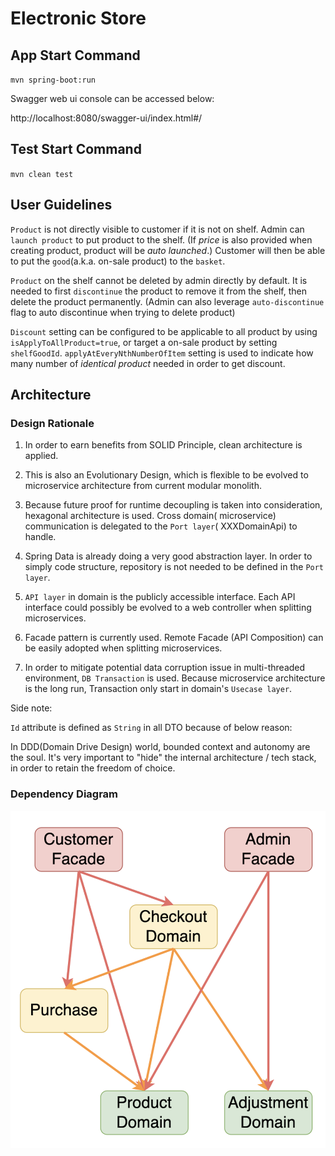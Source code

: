 # Electronic Store

## App Start Command

`mvn spring-boot:run`

Swagger web ui console can be accessed below:

http://localhost:8080/swagger-ui/index.html#/

## Test Start Command

`mvn clean test`

## User Guidelines

`Product` is not directly visible to customer if it is not on shelf. Admin can `launch product` to put product to the
shelf.
(If *price* is also provided when creating product, product will be *auto launched*.)
Customer will then be able to put the `good`(a.k.a. on-sale product) to the `basket`.

`Product` on the shelf cannot be deleted by admin directly by default. It is needed to first `discontinue` the product
to remove it from the shelf, then delete the product permanently.
(Admin can also leverage `auto-discontinue` flag to auto discontinue when trying to delete product)

`Discount` setting can be configured to be applicable to all product by using `isApplyToAllProduct=true`, or target a
on-sale product by setting `shelfGoodId`.
`applyAtEveryNthNumberOfItem` setting is used to indicate how many number of *identical product* needed in order to get
discount.

## Architecture

### Design Rationale

1. In order to earn benefits from SOLID Principle, clean architecture is applied.

2. This is also an Evolutionary Design, which is flexible to be evolved to microservice architecture from current
   modular monolith.

3. Because future proof for runtime decoupling is taken into consideration, hexagonal architecture is used. Cross
   domain( microservice) communication is delegated to the `Port layer`( XXXDomainApi) to handle.

4. Spring Data is already doing a very good abstraction layer. In order to simply code structure, repository is not
   needed to be defined in the `Port layer`.

5. `API layer` in domain is the publicly accessible interface. Each API interface could possibly be evolved to a web
   controller when splitting microservices.

6. Facade pattern is currently used. Remote Facade (API Composition) can be easily adopted when splitting microservices.

7. In order to mitigate potential data corruption issue in multi-threaded environment, `DB Transaction` is used. Because
   microservice architecture is the long run, Transaction only start in domain's `Usecase layer`.

Side note:

`Id` attribute is defined as `String` in all DTO because of below reason:

In DDD(Domain Drive Design) world, bounded context and autonomy are the soul. It's very important to "hide" the internal
architecture / tech stack, in order to retain the freedom of choice.

### Dependency Diagram

![dependency diagram](src/main/resources/docs/dependency_diagram.png "Dependency Diagram")